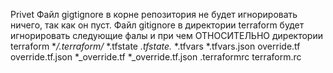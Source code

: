 Privet
Файл gigtignore в корне репозитория не будет игнорировать ничего, так как он пуст.
Файл gitignore в директории terraform будет игнорировать следующие фалы и при чем ОТНОСИТЕЛЬНО директории terraform
**/.terraform/*
*.tfstate
*.tfstate.*
*.tfvars
*.tfvars.json
override.tf
override.tf.json
*_override.tf
*_override.tf.json
.terraformrc
terraform.rc
